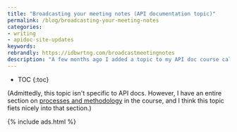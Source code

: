 ```yaml
---
title: "Broadcasting your meeting notes (API documentation topic)"
permalink: /blog/broadcasting-your-meeting-notes
categories:
- writing
- apidoc-site-updates
keywords:
rebrandly: https://idbwrtng.com/broadcastmeetingnotes
description: "A few months ago I added a topic to my API doc course called <a href='/learnapidoc/docapis_status_reports.html'>Sending doc status reports – a tool for visibility and relationship building</a>. Another tool for accomplishing a similar purpose -- that of making others in your company aware of documentation processes, newly published articles, how to work with your team, etc. -- is to broadcast your meeting notes after each meeting. Although sharing meeting notes with meeting participants after the meeting isn’t anything new, with a few small adjustments, it can be a powerful way to influence those around you. Read more here: <a href='/learnapidoc/docapis_meeting_notes.html'>Broadcasting your meeting notes to influence a wider audience</a>."
---
```


* TOC
{:toc}

(Admittedly, this topic isn't specific to API docs. However, I have an entire section on [processes and methodology](/learnapidoc/docapis_managing_doc_processes.html) in the course, and I think this topic fiets nicely into that section.)

{% include ads.html %}
